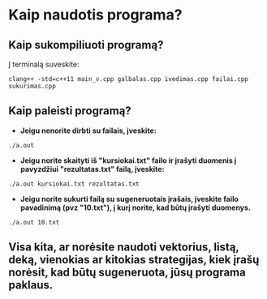 # Kaip naudotis programa?
## Kaip sukompiliuoti programą?
Į terminalą suveskite: 
```
clang++ -std=c++11 main_v.cpp galbalas.cpp ivedimas.cpp failai.cpp sukurimas.cpp
```
## Kaip paleisti programą?
- __Jeigu nenorite dirbti su failais, įveskite:__
```
./a.out
```
- __Jeigu norite skaityti iš "kursiokai.txt" failo ir įrašyti duomenis į pavyzdžiui "rezultatas.txt" failą, įveskite:__
```
./a.out kursiokai.txt rezultatas.txt
```
- __Jeigu norite sukurti failą su sugeneruotais įrašais, įveskite failo pavadinimą (pvz "10.txt"), į kurį norite, kad būtų įrašyti duomenys.__
```
./a.out 10.txt
```
## Visa kita, ar norėsite naudoti vektorius, listą, deką, vienokias ar kitokias strategijas, kiek įrašų norėsit, kad būtų sugeneruota, jūsų programa paklaus.

